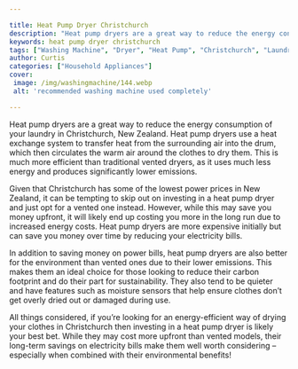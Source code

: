```yaml
---

title: Heat Pump Dryer Christchurch
description: "Heat pump dryers are a great way to reduce the energy consumption of your laundry in Christchurch, New Zealand. Heat pump dryers u...swipe up to find out"
keywords: heat pump dryer christchurch
tags: ["Washing Machine", "Dryer", "Heat Pump", "Christchurch", "Laundry Appliances"]
author: Curtis
categories: ["Household Appliances"]
cover: 
 image: /img/washingmachine/144.webp
 alt: 'recommended washing machine used completely'

---
```


Heat pump dryers are a great way to reduce the energy consumption of your laundry in Christchurch, New Zealand. Heat pump dryers use a heat exchange system to transfer heat from the surrounding air into the drum, which then circulates the warm air around the clothes to dry them. This is much more efficient than traditional vented dryers, as it uses much less energy and produces significantly lower emissions.

Given that Christchurch has some of the lowest power prices in New Zealand, it can be tempting to skip out on investing in a heat pump dryer and just opt for a vented one instead. However, while this may save you money upfront, it will likely end up costing you more in the long run due to increased energy costs. Heat pump dryers are more expensive initially but can save you money over time by reducing your electricity bills.

In addition to saving money on power bills, heat pump dryers are also better for the environment than vented ones due to their lower emissions. This makes them an ideal choice for those looking to reduce their carbon footprint and do their part for sustainability. They also tend to be quieter and have features such as moisture sensors that help ensure clothes don’t get overly dried out or damaged during use.

All things considered, if you’re looking for an energy-efficient way of drying your clothes in Christchurch then investing in a heat pump dryer is likely your best bet. While they may cost more upfront than vented models, their long-term savings on electricity bills make them well worth considering – especially when combined with their environmental benefits!
